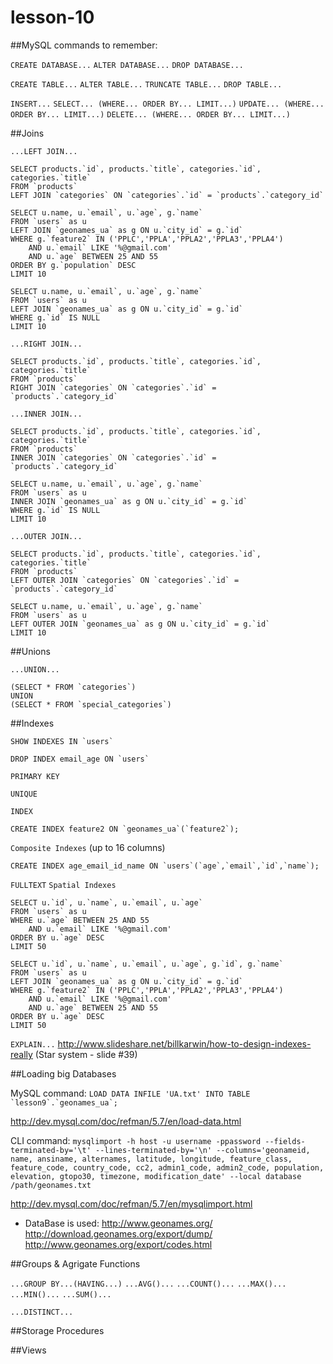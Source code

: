 # lesson-10

##MySQL commands to remember:

`CREATE DATABASE...`
`ALTER DATABASE...`
`DROP DATABASE...`

`CREATE TABLE...`
`ALTER TABLE...`
`TRUNCATE TABLE...`
`DROP TABLE...`

`INSERT...`
`SELECT... (WHERE... ORDER BY... LIMIT...)`
`UPDATE... (WHERE... ORDER BY... LIMIT...)`
`DELETE... (WHERE... ORDER BY... LIMIT...)`

##Joins 

`...LEFT JOIN...`

```
SELECT products.`id`, products.`title`, categories.`id`, categories.`title`  
FROM `products` 
LEFT JOIN `categories` ON `categories`.`id` = `products`.`category_id`
```

```
SELECT u.name, u.`email`, u.`age`, g.`name`  
FROM `users` as u 
LEFT JOIN `geonames_ua` as g ON u.`city_id` = g.`id`
WHERE g.`feature2` IN ('PPLC','PPLA','PPLA2','PPLA3','PPLA4') 
	AND u.`email` LIKE '%@gmail.com'
	AND u.`age` BETWEEN 25 AND 55
ORDER BY g.`population` DESC
LIMIT 10
```

```
SELECT u.name, u.`email`, u.`age`, g.`name`  
FROM `users` as u 
LEFT JOIN `geonames_ua` as g ON u.`city_id` = g.`id`
WHERE g.`id` IS NULL
LIMIT 10
```

`...RIGHT JOIN...`

```
SELECT products.`id`, products.`title`, categories.`id`, categories.`title`  
FROM `products` 
RIGHT JOIN `categories` ON `categories`.`id` = `products`.`category_id`
```

`...INNER JOIN...`

```
SELECT products.`id`, products.`title`, categories.`id`, categories.`title`  
FROM `products` 
INNER JOIN `categories` ON `categories`.`id` = `products`.`category_id`

```

```
SELECT u.name, u.`email`, u.`age`, g.`name`  
FROM `users` as u 
INNER JOIN `geonames_ua` as g ON u.`city_id` = g.`id`
WHERE g.`id` IS NULL
LIMIT 10
```

`...OUTER JOIN...`

```
SELECT products.`id`, products.`title`, categories.`id`, categories.`title`  
FROM `products` 
LEFT OUTER JOIN `categories` ON `categories`.`id` = `products`.`category_id`
```

```
SELECT u.name, u.`email`, u.`age`, g.`name`  
FROM `users` as u 
LEFT OUTER JOIN `geonames_ua` as g ON u.`city_id` = g.`id`
LIMIT 10
```


##Unions

`...UNION...`
```
(SELECT * FROM `categories`)
UNION 
(SELECT * FROM `special_categories`)
```


##Indexes 

```
SHOW INDEXES IN `users`
```

```
DROP INDEX email_age ON `users`
```

`PRIMARY KEY` 

`UNIQUE` 

`INDEX`

```
CREATE INDEX feature2 ON `geonames_ua`(`feature2`);
```

`Composite Indexes` (up to 16 columns)

```
CREATE INDEX age_email_id_name ON `users`(`age`,`email`,`id`,`name`); 
```

`FULLTEXT`
`Spatial Indexes`

```
SELECT u.`id`, u.`name`, u.`email`, u.`age`
FROM `users` as u 
WHERE u.`age` BETWEEN 25 AND 55
	AND u.`email` LIKE '%@gmail.com'
ORDER BY u.`age` DESC
LIMIT 50
```

```
SELECT u.`id`, u.`name`, u.`email`, u.`age`, g.`id`, g.`name` 
FROM `users` as u 
LEFT JOIN `geonames_ua` as g ON u.`city_id` = g.`id`
WHERE g.`feature2` IN ('PPLC','PPLA','PPLA2','PPLA3','PPLA4') 
	AND u.`email` LIKE '%@gmail.com'
	AND u.`age` BETWEEN 25 AND 55
ORDER BY u.`age` DESC
LIMIT 50
```

`EXPLAIN...`
http://www.slideshare.net/billkarwin/how-to-design-indexes-really (Star system - slide #39)

##Loading big Databases

MySQL command: ``LOAD DATA INFILE 'UA.txt' INTO TABLE `lesson9`.`geonames_ua`;``

http://dev.mysql.com/doc/refman/5.7/en/load-data.html


CLI command: ``mysqlimport -h host -u username -ppassword --fields-terminated-by='\t' --lines-terminated-by='\n' --columns='geonameid, name, ansiname, alternames, latitude, longitude, feature_class, feature_code, country_code, cc2, admin1_code, admin2_code, population, elevation, gtopo30, timezone, modification_date' --local database /path/geonames.txt``

http://dev.mysql.com/doc/refman/5.7/en/mysqlimport.html

* DataBase is used: http://www.geonames.org/
http://download.geonames.org/export/dump/
http://www.geonames.org/export/codes.html



##Groups & Agrigate Functions

`...GROUP BY...(HAVING...)`
`...AVG()...`
`...COUNT()...`
`...MAX()...`
`...MIN()...`
`...SUM()...`

`...DISTINCT...`

##Storage Procedures

##Views
